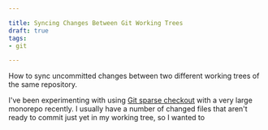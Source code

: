 ```yaml
---

title: Syncing Changes Between Git Working Trees
draft: true
tags:
- git

---
```


How to sync uncommitted changes between two different working trees of the same repository.

I've been experimenting with using [Git sparse checkout](https://git-scm.com/docs/git-sparse-checkout) with a very large monorepo recently. I usually have a number of changed files that aren't ready to commit just yet in my working tree, so I wanted to 
<!--stackedit_data:
eyJoaXN0b3J5IjpbLTc1NTQ4MTAwMV19
-->